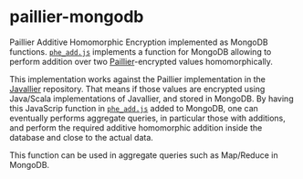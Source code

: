 # paillier-mongodb
Paillier Additive Homomorphic Encryption implemented as MongoDB functions. [`phe_add.js`](https://github.com/emad7105/paillier-mongodb/blob/master/phe_add.js) implements a function for MongoDB allowing to perform addition over two [Paillier](https://en.wikipedia.org/wiki/Paillier_cryptosystem)-encrypted values homomorphically.

This implementation works against the Paillier implementation in the [Javallier](https://github.com/n1analytics/javallier) repository. That means if those values are encrypted using Java/Scala implementations of Javallier, and stored in MongoDB. By having this JavaScrip function in [`phe_add.js`](https://github.com/emad7105/paillier-mongodb/blob/master/phe_add.js) added to MongoDB, one can eventually performs aggregate queries, in particular those with additions, and perform the required additive homomorphic addition inside the database and close to the actual data.


This function can be used in aggregate queries such as Map/Reduce in MongoDB.
